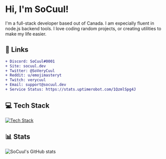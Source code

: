 # Hi, I'm SoCuul!

I'm a full-stack developer based out of Canada. I am expecially fluent in node.js backend tools. I love coding random projects, or creating utilities to make my life easier.

## 📩 Links
```diff
+ Discord: SoCuul#0001
+ Site: socuul.dev
+ Twitter: @SoVeryCuul
+ Reddit: u/emojimasteryt
+ Twitch: verycuul
+ Email: support@socuul.dev
+ Service Status: https://stats.uptimerobot.com/1QzmlSpg4J
```

## 💻 Tech Stack
[![Tech Stack](https://skillicons.dev/icons?i=js,html,css,nodejs,vue,express,mongodb,git,nginx,netlify,vscode,vite,cloudflare,discord)](https://skillicons.dev)

## 📊 Stats
![SoCuul's GitHub stats](https://github-readme-stats.vercel.app/api?username=socuul&show_icons=true&theme=gotham)
